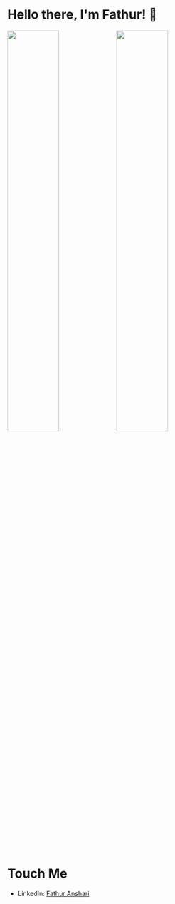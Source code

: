 # Hello there, I'm Fathur! 👋

<img align="left" width="48%" src="https://github-readme-stats.vercel.app/api?username=FathurAnshari&show_icons=true&theme=radical"/>

<img align="left" width="48%" src="https://github-readme-stats.vercel.app/api/top-langs/?username=FathurAnshari&layout=compact"/>

# Touch Me
<ul>
  <li>LinkedIn: <a href="https://www.linkedin.com/in/fathurmfa/" target="_blank">Fathur Anshari</a></li>
</ul>
